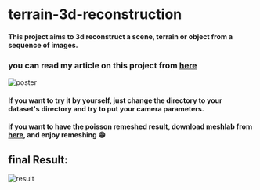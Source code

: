 # terrain-3d-reconstruction

#### This project aims to 3d reconstruct a scene, terrain or object from a sequence of images.

### you can read my article on this project from [here](https://github.com/yagii99/terrain-3d-reconstruction/blob/main/Assets/article.pdf)

![poster](https://github.com/yagii99/terrain-3d-reconstruction/blob/main/Assets/Research%20Project-02.jpg)

#### If you want to try it by yourself, just change the directory to your dataset's directory and try to put your camera parameters.

#### if you want to have the poisson remeshed result, download meshlab from [here](https://www.meshlab.net/#download), and enjoy remeshing 😁

## final Result:

![result](https://github.com/yagii99/terrain-3d-reconstruction/blob/main/Assets/reconstruction.gif)


